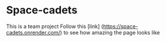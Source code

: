 # Space-cadets
This is a team project
Follow this [link] (https://space-cadets.onrender.com/) to see how amazing the page looks like

